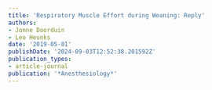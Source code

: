 ```yaml
---
title: 'Respiratory Muscle Effort during Weaning: Reply'
authors:
- Jonne Doorduin
- Leo Heunks
date: '2019-05-01'
publishDate: '2024-09-03T12:52:38.201592Z'
publication_types:
- article-journal
publication: '*Anesthesiology*'
---
```

